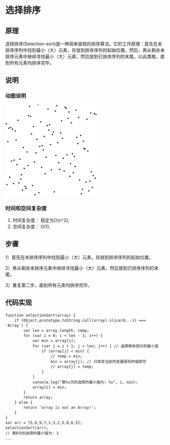 # 选择排序

## 原理

选择排序(Selection-sort)是一种简单直观的排序算法。它的工作原理：首先在未排序序列中找到最小（大）元素，存放到排序序列的起始位置，然后，再从剩余未排序元素中继续寻找最小（大）元素，然后放到已排序序列的末尾。以此类推，直到所有元素均排序完毕。

## 说明
### 动图说明
 ![选择排序](imgs\选择排序.gif)
### 时间和空间复杂度
1. 时间复杂度： 稳定为O(n^2);
2. 空间复杂度： O(1);


## 步骤

1）首先在未排序序列中找到最小（大）元素，存放到排序序列的起始位置。

2）再从剩余未排序元素中继续寻找最小（大）元素，然后放到已排序序列的末尾。

3）重复第二步，直到所有元素均排序完毕。

## 代码实现

```
function selectionSort(array) {
    if (Object.prototype.toString.call(array).slice(8, -1) === 'Array') {
        var len = array.length, temp;
        for (var i = 0; i < len - 1; i++) {
            var min = array[i];
            for (var j = i + 1; j < len; j++) { // 选择剩余部分的最小值
                if (array[j] < min) {
                    // temp = min;
                    min = array[j]; // 只改变当前的变量保存的值即可
                    // array[j] = temp;
                }
            }
            console.log("第%s次的选择的最小值为: %s", i, min);
            array[i] = min;
        }
        return array;
    } else {
        return 'array is not an Array!';
    }
}
var arr = [5,6,9,7,1,3,2,5,8,6,5];
selectionSort(arr);
// 第0次的选择的最小值为: 1
...
```





